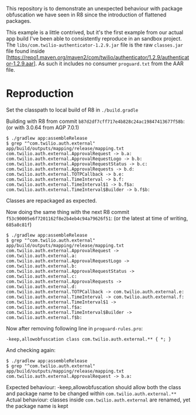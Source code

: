 This repository is to demonstrate an unexpected behaviour with package obfuscation we have seen in R8 since the introduction of flattened packages.

This example is a little contrived, but it's the first example from our actual app build I've been able to consistently reproduce in an sandbox project.
The `libs/com.twilio-authenticator-1.2.9.jar` file is the raw `classes.jar` file found inside [https://repo1.maven.org/maven2/com/twilio/authenticator/1.2.9/authenticator-1.2.9.aar].
As such it includes no consumer `proguard.txt` from the AAR file.

# Reproduction

Set the classpath to local build of R8 in `./build.gradle`

Building with R8 from commit `b87d2df7cff717e4b828c24ac19847413677f58b`:
(or with 3.0.64 from AGP 7.0.1)

```
$ ./gradlew app:assembleRelease
$ grep "^com.twilio.auth.external" app/build/outputs/mapping/release/mapping.txt
com.twilio.auth.external.ApprovalRequest -> b.a:
com.twilio.auth.external.ApprovalRequestLogo -> b.b:
com.twilio.auth.external.ApprovalRequestStatus -> b.c:
com.twilio.auth.external.ApprovalRequests -> b.d:
com.twilio.auth.external.TOTPCallback -> b.e:
com.twilio.auth.external.TimeInterval -> b.f:
com.twilio.auth.external.TimeInterval$1 -> b.f$a:
com.twilio.auth.external.TimeInterval$Builder -> b.f$b:
```

Classes are repackaged as expected.

Now doing the same thing with the next R8 commit `f53c90005e6f7201162f8e2b4eb4c94a79626f51`:
(or the latest at time of writing, `685a8c81f`)

```
$ ./gradlew app:assembleRelease
$ grep "^com.twilio.auth.external" app/build/outputs/mapping/release/mapping.txt
com.twilio.auth.external.ApprovalRequest -> com.twilio.auth.external.a:
com.twilio.auth.external.ApprovalRequestLogo -> com.twilio.auth.external.b:
com.twilio.auth.external.ApprovalRequestStatus -> com.twilio.auth.external.c:
com.twilio.auth.external.ApprovalRequests -> com.twilio.auth.external.d:
com.twilio.auth.external.TOTPCallback -> com.twilio.auth.external.e:
com.twilio.auth.external.TimeInterval -> com.twilio.auth.external.f:
com.twilio.auth.external.TimeInterval$1 -> com.twilio.auth.external.f$a:
com.twilio.auth.external.TimeInterval$Builder -> com.twilio.auth.external.f$b:
```

Now after removing following line in `proguard-rules.pro`:

```
-keep,allowobfuscation class com.twilio.auth.external.** { *; }
```

And checking again:

```
$ ./gradlew app:assembleRelease
$ grep "^com.twilio.auth.external" app/build/outputs/mapping/release/mapping.txt
com.twilio.auth.external.ApprovalRequest -> b.a:
```

Expected behaviour: -keep,allowobfuscation should allow both the class and package name to be changed within `com.twilio.auth.external.**`
Actual behaviour: classes inside `com.twilio.auth.external` are renamed, yet the package name is kept
